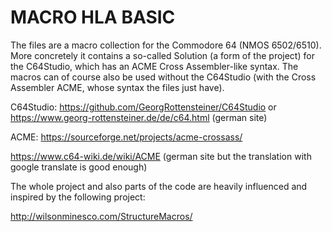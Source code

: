 # MACRO HLA BASIC

The files are a macro collection for the Commodore 64 (NMOS 6502/6510).
More concretely it contains a so-called Solution (a form of the project) for the C64Studio, which has an ACME Cross Assembler-like syntax. The macros can of course also be used without the C64Studio (with the Cross Assembler ACME, whose syntax the files just have).

C64Studio:
  https://github.com/GeorgRottensteiner/C64Studio
or https://www.georg-rottensteiner.de/de/c64.html (german site)
  
ACME:
  https://sourceforge.net/projects/acme-crossass/
  
  https://www.c64-wiki.de/wiki/ACME (german site but the translation with google translate is good enough) 
  
The whole project and also parts of the code are heavily influenced and inspired by the following project:

  http://wilsonminesco.com/StructureMacros/
